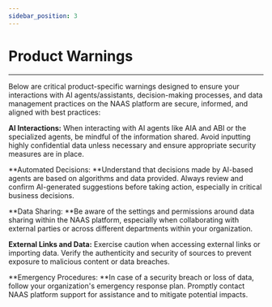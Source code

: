 ```yaml
---
sidebar_position: 3
---
```


# Product Warnings
---

Below are critical product-specific warnings designed to ensure your interactions with AI agents/assistants, decision-making processes, and data management practices on the NAAS platform are secure, informed, and aligned with best practices:

**AI Interactions:** When interacting with AI agents like AIA and ABI or the specialized agents, be mindful of the information shared. Avoid inputting highly confidential data unless necessary and ensure appropriate security measures are in place.

**Automated Decisions: **Understand that decisions made by AI-based agents are based on algorithms and data provided. Always review and confirm AI-generated suggestions before taking action, especially in critical business decisions.

**Data Sharing: **Be aware of the settings and permissions around data sharing within the NAAS platform, especially when collaborating with external parties or across different departments within your organization.

**External Links and Data:** Exercise caution when accessing external links or importing data. Verify the authenticity and security of sources to prevent exposure to malicious content or data breaches.

**Emergency Procedures: **In case of a security breach or loss of data, follow your organization's emergency response plan. Promptly contact NAAS platform support for assistance and to mitigate potential impacts.